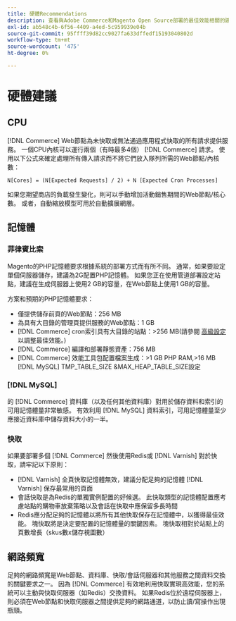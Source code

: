```yaml
---
title: 硬體Recommendations
description: 查看與Adobe Commerce和Magento Open Source部署的最佳效能相關的建議硬體清單。
exl-id: ab548c4b-6f56-4409-a4ed-5c959939e04b
source-git-commit: 95ffff39d82cc9027fa633dffedf15193040802d
workflow-type: tm+mt
source-wordcount: '475'
ht-degree: 0%

---
```


# 硬體建議

## CPU

[!DNL Commerce] Web節點為未快取或無法通過應用程式快取的所有請求提供服務。 一個CPU內核可以運行兩個（有時最多4個） [!DNL Commerce] 請求。 使用以下公式來確定處理所有傳入請求而不將它們放入隊列所需的Web節點/內核數：

```
N[Cores] = (N[Expected Requests] / 2) + N [Expected Cron Processes]
```

如果您期望商店的負載發生變化，則可以手動增加活動銷售期間的Web節點/核心數。 或者，自動縮放模型可用於自動擴展網層。

## 記憶體

### 菲律賓比索

Magento的PHP記憶體要求根據系統的部署方式而有所不同。  通常，如果要設定單個伺服器儲存，建議為2G配置PHP記憶體。  如果您正在使用管道部署設定站點，建議在生成伺服器上使用2 GB的容量，在Web節點上使用1 GB的容量。

方案和預期的PHP記憶體要求：

* 僅提供儲存前頁的Web節點：256 MB
* 為具有大目錄的管理頁提供服務的Web節點：1 GB
* [!DNL Commerce] cron索引具有大目錄的站點：>256 MB(請參閱 [高級設定](../performance/advanced-setup.md) 以調整最佳效能。)
* [!DNL Commerce] 編譯和部署靜態資產：756 MB
* [!DNL Commerce] 效能工具包配置檔案生成：>1 GB PHP RAM,>16 MB [!DNL MySQL] TMP_TABLE_SIZE &amp;MAX_HEAP_TABLE_SIZE設定

### [!DNL MySQL]

的 [!DNL Commerce] 資料庫（以及任何其他資料庫）對用於儲存資料和索引的可用記憶體量非常敏感。 有效利用 [!DNL MySQL] 資料索引，可用記憶體量至少應接近資料庫中儲存資料大小的一半。

### 快取

如果要部署多個 [!DNL Commerce] 然後使用Redis或 [!DNL Varnish] 對於快取，請牢記以下原則：

* [!DNL Varnish] 全頁快取記憶體無效，建議分配足夠的記憶體 [!DNL Varnish] 保存最常用的頁面
* 會話快取是為Redis的單獨實例配置的好候選。  此快取類型的記憶體配置應考慮站點的購物車放棄策略以及會話在快取中應保留多長時間
* Redis應分配足夠的記憶體以將所有其他快取保存在記憶體中，以獲得最佳效能。  塊快取將是決定要配置的記憶體量的關鍵因素。  塊快取相對於站點上的頁數增長（skus數x儲存視圖數）

## 網路頻寬

足夠的網路頻寬是Web節點、資料庫、快取/會話伺服器和其他服務之間資料交換的關鍵要求之一。 因為 [!DNL Commerce] 有效地利用快取實現高效能，您的系統可以主動與快取伺服器（如Redis）交換資料。 如果Redis位於遠程伺服器上，則必須在Web節點和快取伺服器之間提供足夠的網路通道，以防止讀/寫操作出現瓶頸。
